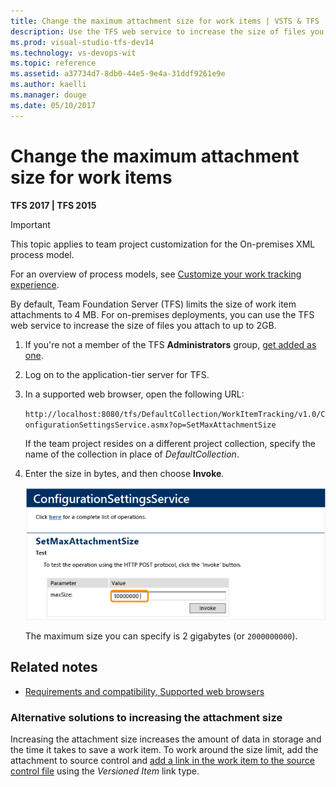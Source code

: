 ```yaml
---
title: Change the maximum attachment size for work items | VSTS & TFS
description: Use the TFS web service to increase the size of files you attach to up to 2GB - Team Foundation Server (TFS)
ms.prod: visual-studio-tfs-dev14
ms.technology: vs-devops-wit
ms.topic: reference
ms.assetid: a37734d7-8db0-44e5-9e4a-31ddf9261e9e
ms.author: kaelli
ms.manager: douge
ms.date: 05/10/2017  
---
```


# Change the maximum attachment size for work items

<p><b>TFS 2017 | TFS 2015 </b></p>

>[!IMPORTANT]  
>This topic applies to team project customization for the On-premises XML process model. 
>
>For an overview of process models, see [Customize your work tracking experience](../customize/customize-work.md).  


By default, Team Foundation Server (TFS) limits the size of work item attachments to 4 MB. For on-premises deployments, you can use the TFS web service to increase the size of files you attach to up to 2GB.  
  
1.  If you're not a member of the TFS **Administrators** group, [get added as one](../../security/set-project-collection-level-permissions.md).    
  
2.  Log on to the application-tier server for TFS.  
  
3.  In a supported web browser, open the following URL:  
  
     `http://localhost:8080/tfs/DefaultCollection/WorkItemTracking/v1.0/ConfigurationSettingsService.asmx?op=SetMaxAttachmentSize`  
  
     If the team project resides on a different project collection, specify the name of the collection in place of *DefaultCollection*.  
  
4.  Enter the size in bytes, and then choose **Invoke**.  
  
     ![SetMaxAttachmentSize, ConfigurationSettingsService](_img/alm_wit_attachsize.png "ALM_WIT_AttachSize")  
  
     The maximum size you can specify is 2 gigabytes (or `2000000000`).  
  
## Related notes
  
- [Requirements and compatibility, Supported web browsers](../../accounts/requirements.md#supported-browsers)

### Alternative solutions to increasing the attachment size   

Increasing the attachment size increases the amount of data in storage and the time it takes to save a work item. To work around the size limit, add the attachment to source control and [add a link in the work item to the source control file](../track/link-work-items-support-traceability.md) using the *Versioned Item* link type.  
  
 